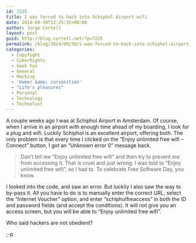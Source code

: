 ```yaml
---
id: 7225
title: I was forced to hack into Schiphol Airport wifi
date: 2014-09-30T12:25:15+00:00
author: Jorge Cortell
layout: post
guid: http://blog.cortell.net/?p=7225
permalink: /blog/2014/09/30/i-was-forced-to-hack-into-schiphol-airport-wifi/
categories:
  - Copyfight
  - CyberRights
  - Geek Fun
  - General
  - Hacking
  - 'Humor &amp; curiosities'
  - "Life's pleasures"
  - Personal
  - Technology
  - Technolust
---
```

A couple weeks ago I was at Schiphol Airport in Amsterdam. Of course, when I arrive in an airport with enough time ahead of my boarding, I look for a plug and wifi. Luckily Schiphol is an excellent airport, offering both. The only problem is that every time I clicked on the &#8220;Enjoy unlimited free wifi &#8211; Connect&#8221; button, I got an &#8220;Unknown error 0&#8221; message back.

> Don&#8217;t tell me &#8220;Enjoy unlimited free wifi&#8221; and then try to prevent me from accessing it. That is cruel and just wrong. I was told to &#8220;Enjoy unlimited free wifi&#8221;, so I had to. To celebrate Free Software Day, you know.

I looked into the code, and saw an error. But luckily I also saw the way to by-pass it. All you have to do is to manually enter the correct URL, select the &#8220;Internet Voucher&#8221; option, and enter &#8220;schipholfreaccess&#8221; in both the ID and password fields (and accept the conditions). It will not give you an access screen, but you will be able to &#8220;Enjoy unlimited free wifi&#8221;.

Who said hackers are not obedient?

;-p